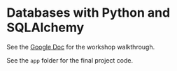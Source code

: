 # Databases with Python and SQLAlchemy

See the [Google Doc](https://docs.google.com/document/d/1xtAriuiJUKa77i7ZnMwi4-ZDmnpWYJjbHqIbvPdnlmM/edit?usp=sharing) for the workshop walkthrough.

See the `app` folder for the final project code.
